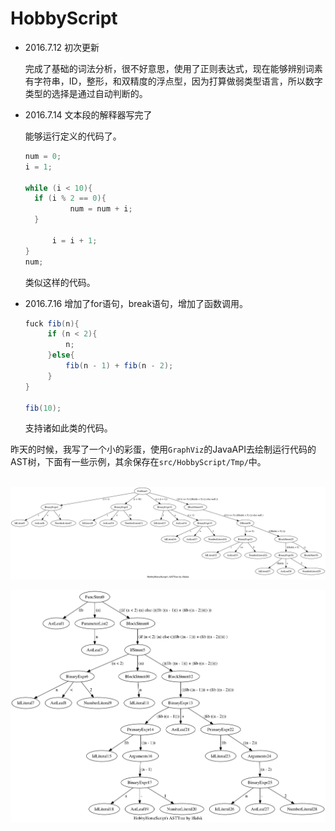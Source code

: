 # HobbyScript

* 2016.7.12 初次更新

  完成了基础的词法分析，很不好意思，使用了正则表达式，现在能够辨别词素有字符串，ID，整形，和双精度的浮点型，因为打算做弱类型语言，所以数字类型的选择是通过自动判断的。

* 2016.7.14 文本段的解释器写完了

  能够运行定义的代码了。

  ``` java
  num = 0;
  i = 1;

  while (i < 10){
  	if (i % 2 == 0){
    		num = num + i;
  	}
    
    	i = i + 1;
  }
  num;
  ```

  类似这样的代码。

* 2016.7.16 增加了for语句，break语句，增加了函数调用。

  ```java
  fuck fib(n){
       if (n < 2){
           n;
       }else{
           fib(n - 1) + fib(n - 2);
       }
  }

  fib(10);
  ```

  支持诸如此类的代码。


​	昨天的时候，我写了一个小的彩蛋，使用`GraphViz`的JavaAPI去绘制运行代码的AST树，下面有一些示例，其余保存在`src/HobbyScript/Tmp/`中。

​	![for](src/HobbyScript/Tmp/1468676787478.gif)

![fib](src/HobbyScript/Tmp/1468654574802.gif)

